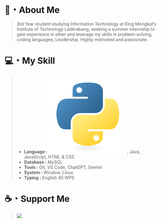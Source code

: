# 👋・About Me
> 3rd Year student studying Information Technology at King Mongkut’s Institute of Technology Ladkrabang, seeking a summer internship to gain experience in other and leverage my skills in problem-solving, coding languages, Leadership. Highly motivated and passionate.


# 💻・My Skill
> - **Language :** <img class="ml-1 w-2 h-2 sm:w-2.5 sm:h-2.5" src="https://raw.githubusercontent.com/devicons/devicon/master/icons/python/python-original.svg" alt="python">, Java, JavaScript, HTML & CSS
> - **Database :** MySQL
> - **Tools :** Git, VS Code, ChatGPT, Gemini
> - **System :** Window, Linux
> - **Typing :** English 45 WPS


# ☕・Support Me
> <a href="https://buymeacoffee.com/madamun" target="_blank"><img src="https://camo.githubusercontent.com/cace41b0afc90c68d0207e2bd809ee121f9ff4f72ac032e8ced972aee7adbb23/68747470733a2f2f63646e2e6275796d6561636f666665652e636f6d2f627574746f6e732f76322f64656661756c742d79656c6c6f772e706e67" width="200" data-canonical-src="https://cdn.buymeacoffee.com/buttons/v2/default-yellow.png" style="max-width: 100%;">
